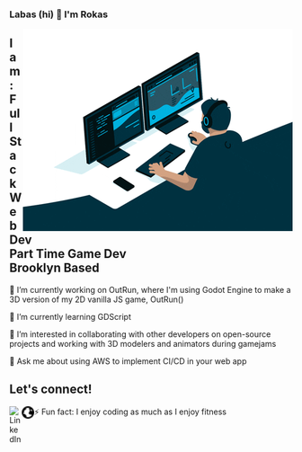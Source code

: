<h3> Labas (hi) 👋 I'm Rokas </h1>

<img align="right" alt="GIF" src="https://raw.githubusercontent.com/rjeriomenko/rjeriomenko/main/assets/cleancorporate.gif?raw=true" width="480" height="360" />

## I am: <br/> Full Stack Web Dev <br/> Part Time Game Dev <br/> Brooklyn Based

🔭 I’m currently working on OutRun, where I'm using Godot Engine to make a 3D version of my 2D vanilla JS game, OutRun()

🌱 I’m currently learning GDScript

👯 I’m interested in collaborating with other developers on open-source projects and working with 3D modelers and animators during gamejams

💬 Ask me about using AWS to implement CI/CD in your web app

## Let's connect!

[<img align="left" alt="LinkedIn" width="22px" src="https://cdn.jsdelivr.net/npm/simple-icons@v3/icons/linkedin.svg" />][linkedin]
[<img align="left" alt="Portfolio" width="22px" src="https://raw.githubusercontent.com/iconic/open-iconic/master/svg/globe.svg" />][portfolio]

⚡ Fun fact: I enjoy coding as much as I enjoy fitness

[linkedin]: https://www.linkedin.com/in/rokas-jeriomenko-82b312121/
[portfolio]: https://www.rokasjeriomenko.com

